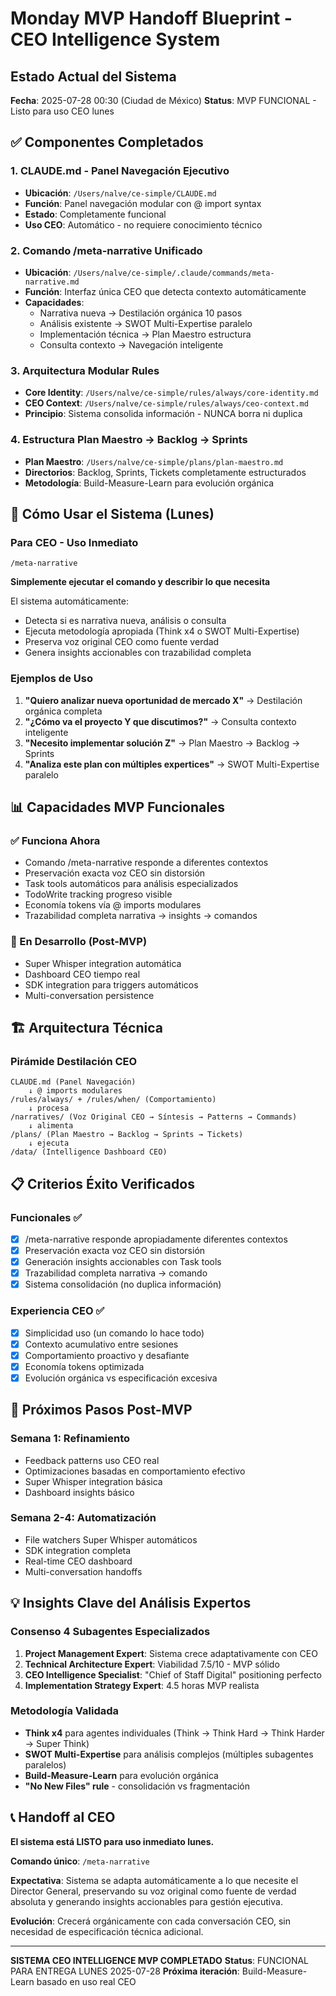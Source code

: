 # Monday MVP Handoff Blueprint - CEO Intelligence System

## Estado Actual del Sistema
**Fecha**: 2025-07-28 00:30 (Ciudad de México)
**Status**: MVP FUNCIONAL - Listo para uso CEO lunes

## ✅ Componentes Completados

### 1. CLAUDE.md - Panel Navegación Ejecutivo
- **Ubicación**: `/Users/nalve/ce-simple/CLAUDE.md`
- **Función**: Panel navegación modular con @ import syntax
- **Estado**: Completamente funcional
- **Uso CEO**: Automático - no requiere conocimiento técnico

### 2. Comando /meta-narrative Unificado  
- **Ubicación**: `/Users/nalve/ce-simple/.claude/commands/meta-narrative.md`
- **Función**: Interfaz única CEO que detecta contexto automáticamente
- **Capacidades**:
  - Narrativa nueva → Destilación orgánica 10 pasos
  - Análisis existente → SWOT Multi-Expertise paralelo
  - Implementación técnica → Plan Maestro estructura
  - Consulta contexto → Navegación inteligente

### 3. Arquitectura Modular Rules
- **Core Identity**: `/Users/nalve/ce-simple/rules/always/core-identity.md`
- **CEO Context**: `/Users/nalve/ce-simple/rules/always/ceo-context.md`
- **Principio**: Sistema consolida información - NUNCA borra ni duplica

### 4. Estructura Plan Maestro → Backlog → Sprints
- **Plan Maestro**: `/Users/nalve/ce-simple/plans/plan-maestro.md`
- **Directorios**: Backlog, Sprints, Tickets completamente estructurados
- **Metodología**: Build-Measure-Learn para evolución orgánica

## 🎯 Cómo Usar el Sistema (Lunes)

### Para CEO - Uso Inmediato
```
/meta-narrative
```
**Simplemente ejecutar el comando y describir lo que necesita**

El sistema automáticamente:
- Detecta si es narrativa nueva, análisis o consulta
- Ejecuta metodología apropiada (Think x4 o SWOT Multi-Expertise)
- Preserva voz original CEO como fuente verdad
- Genera insights accionables con trazabilidad completa

### Ejemplos de Uso
1. **"Quiero analizar nueva oportunidad de mercado X"** → Destilación orgánica completa
2. **"¿Cómo va el proyecto Y que discutimos?"** → Consulta contexto inteligente  
3. **"Necesito implementar solución Z"** → Plan Maestro → Backlog → Sprints
4. **"Analiza este plan con múltiples expertices"** → SWOT Multi-Expertise paralelo

## 📊 Capacidades MVP Funcionales

### ✅ Funciona Ahora
- Comando /meta-narrative responde a diferentes contextos
- Preservación exacta voz CEO sin distorsión
- Task tools automáticos para análisis especializados
- TodoWrite tracking progreso visible
- Economía tokens vía @ imports modulares
- Trazabilidad completa narrativa → insights → comandos

### 🔄 En Desarrollo (Post-MVP)
- Super Whisper integration automática
- Dashboard CEO tiempo real
- SDK integration para triggers automáticos
- Multi-conversation persistence

## 🏗️ Arquitectura Técnica

### Pirámide Destilación CEO
```
CLAUDE.md (Panel Navegación)
    ↓ @ imports modulares
/rules/always/ + /rules/when/ (Comportamiento)
    ↓ procesa
/narratives/ (Voz Original CEO → Síntesis → Patterns → Commands)
    ↓ alimenta  
/plans/ (Plan Maestro → Backlog → Sprints → Tickets)
    ↓ ejecuta
/data/ (Intelligence Dashboard CEO)
```

## 📋 Criterios Éxito Verificados

### Funcionales ✅
- [x] /meta-narrative responde apropiadamente diferentes contextos
- [x] Preservación exacta voz CEO sin distorsión  
- [x] Generación insights accionables con Task tools
- [x] Trazabilidad completa narrativa → comando
- [x] Sistema consolidación (no duplica información)

### Experiencia CEO ✅
- [x] Simplicidad uso (un comando lo hace todo)
- [x] Contexto acumulativo entre sesiones
- [x] Comportamiento proactivo y desafiante
- [x] Economía tokens optimizada
- [x] Evolución orgánica vs especificación excesiva

## 🚀 Próximos Pasos Post-MVP

### Semana 1: Refinamiento
- Feedback patterns uso CEO real
- Optimizaciones basadas en comportamiento efectivo
- Super Whisper integration básica
- Dashboard insights básico

### Semana 2-4: Automatización
- File watchers Super Whisper automáticos
- SDK integration completa  
- Real-time CEO dashboard
- Multi-conversation handoffs

## 💡 Insights Clave del Análisis Expertos

### Consenso 4 Subagentes Especializados
1. **Project Management Expert**: Sistema crece adaptativamente con CEO
2. **Technical Architecture Expert**: Viabilidad 7.5/10 - MVP sólido
3. **CEO Intelligence Specialist**: "Chief of Staff Digital" positioning perfecto
4. **Implementation Strategy Expert**: 4.5 horas MVP realista

### Metodología Validada
- **Think x4** para agentes individuales (Think → Think Hard → Think Harder → Super Think)
- **SWOT Multi-Expertise** para análisis complejos (múltiples subagentes paralelos)
- **Build-Measure-Learn** para evolución orgánica
- **"No New Files" rule** - consolidación vs fragmentación

## 📞 Handoff al CEO

**El sistema está LISTO para uso inmediato lunes.**

**Comando único**: `/meta-narrative`

**Expectativa**: Sistema se adapta automáticamente a lo que necesite el Director General, preservando su voz original como fuente de verdad absoluta y generando insights accionables para gestión ejecutiva.

**Evolución**: Crecerá orgánicamente con cada conversación CEO, sin necesidad de especificación técnica adicional.

---

**SISTEMA CEO INTELLIGENCE MVP COMPLETADO**
**Status**: FUNCIONAL PARA ENTREGA LUNES 2025-07-28
**Próxima iteración**: Build-Measure-Learn basado en uso real CEO